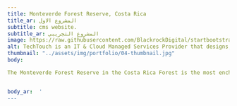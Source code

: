 ```yaml
---
title: Monteverde Forest Reserve, Costa Rica
title_ar: المشروع الاول
subtitle: cms website.
subtitle_ar: المشروع التجريبي
image: https://raw.githubusercontent.com/BlackrockDigital/startbootstrap-agency/master/src/assets/img/portfolio/01-full.jpg
alt: TechTouch is an IT & Cloud Managed Services Provider that designs, implements and supports solutions for businesses
thumbnail: "../assets/img/portfolio/04-thumbnail.jpg"
body:

The Monteverde Forest Reserve in the Costa Rica Forest is the most enchanting corner of this small, biologically diverse country. Its humid environment is a haven for an amazing array of birds, big cats, and insects. Watch out for the resplendent quetzal, one of the most beautiful birds on earth.


body_ar:  '
---
```

